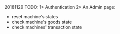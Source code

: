 20181129
TODO:
1> Authentication
2> An Admin page:
- reset machine's states
- check machine's goods state
- check machines' transaction state 

